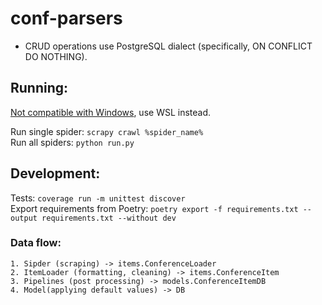 # conf-parsers
* CRUD operations use PostgreSQL dialect (specifically, ON CONFLICT DO NOTHING).

## Running:
[Not compatible with Windows](https://github.com/scrapy-plugins/scrapy-playwright#lack-of-native-support-for-windows), use WSL instead.

Run single spider: `scrapy crawl %spider_name%`\
Run all spiders: `python run.py`

## Development:
Tests: `coverage run -m unittest discover`\
Export requirements from Poetry: `poetry export -f requirements.txt --output requirements.txt --without dev`

### Data flow:
    1. Sipder (scraping) -> items.ConferenceLoader
    2. ItemLoader (formatting, cleaning) -> items.ConferenceItem
    3. Pipelines (post processing) -> models.ConferenceItemDB
    4. Model(applying default values) -> DB